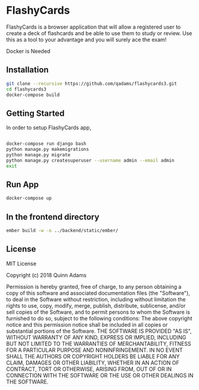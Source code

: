 # FlashyCards

FlashyCards is a browser application that will allow a registered user to create a deck of flashcards and be able to use them to study or review. Use this as a tool to your advantage and you will surely ace the exam!

Docker is Needed

## Installation
```bash
git clone --recursive https://github.com/qadams/flashycards3.git
cd flashycards3
docker-compose build
```

## Getting Started
In order to setup FlashyCards app,
```bash

docker-compose run django bash
python manage.py makemigrations
python manage.py migrate
python manage.py createsuperuser --username admin --email admin
exit
```

## Run App
```bash
docker-compose up
```

## In the frontend directory
```bash
ember build -w -o ../backend/static/ember/
```

## License
MIT License

Copyright (c) 2018 Quinn Adams

Permission is hereby granted, free of charge, to any person obtaining a copy
of this software and associated documentation files (the "Software"), to deal
in the Software without restriction, including without limitation the rights
to use, copy, modify, merge, publish, distribute, sublicense, and/or sell
copies of the Software, and to permit persons to whom the Software is
furnished to do so, subject to the following conditions:
The above copyright notice and this permission notice shall be included in all
copies or substantial portions of the Software.
THE SOFTWARE IS PROVIDED "AS IS", WITHOUT WARRANTY OF ANY KIND, EXPRESS OR
IMPLIED, INCLUDING BUT NOT LIMITED TO THE WARRANTIES OF MERCHANTABILITY,
FITNESS FOR A PARTICULAR PURPOSE AND NONINFRINGEMENT. IN NO EVENT SHALL THE
AUTHORS OR COPYRIGHT HOLDERS BE LIABLE FOR ANY CLAIM, DAMAGES OR OTHER
LIABILITY, WHETHER IN AN ACTION OF CONTRACT, TORT OR OTHERWISE, ARISING FROM,
OUT OF OR IN CONNECTION WITH THE SOFTWARE OR THE USE OR OTHER DEALINGS IN THE
SOFTWARE.
